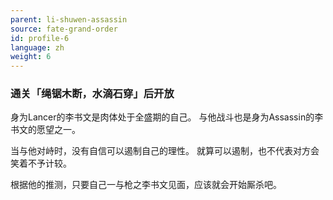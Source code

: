 ```yaml
---
parent: li-shuwen-assassin
source: fate-grand-order
id: profile-6
language: zh
weight: 6
---
```


### 通关「绳锯木断，水滴石穿」后开放

身为Lancer的李书文是肉体处于全盛期的自己。
与他战斗也是身为Assassin的李书文的愿望之一。

当与他对峙时，没有自信可以遏制自己的理性。
就算可以遏制，也不代表对方会笑着不予计较。

根据他的推测，只要自己一与枪之李书文见面，应该就会开始厮杀吧。
